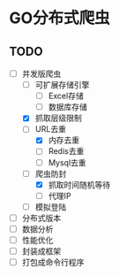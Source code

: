 # GO分布式爬虫

## TODO

- [ ] 并发版爬虫
    - [ ] 可扩展存储引擎
        - [ ] Excel存储
        - [ ] 数据库存储
    - [x] 抓取层级限制
    - [ ] URL去重
        - [x] 内存去重
        - [ ] Redis去重
        - [ ] Mysql去重
    - [ ] 爬虫防封
        - [x] 抓取时间随机等待
        - [ ] 代理IP
    - [ ] 模拟登陆
- [ ] 分布式版本
- [ ] 数据分析
- [ ] 性能优化
- [ ] 封装成框架
- [ ] 打包成命令行程序
